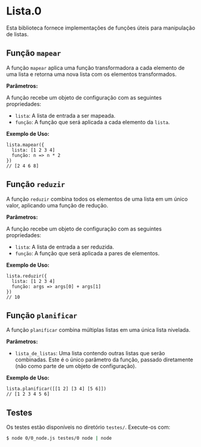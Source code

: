 # Lista.0

Esta biblioteca fornece implementações de funções úteis para manipulação de listas.

## Função `mapear`

A função `mapear` aplica uma função transformadora a cada elemento de uma lista e retorna uma nova lista com os elementos transformados.

**Parâmetros:**

A função recebe um objeto de configuração com as seguintes propriedades:

*   `lista`: A lista de entrada a ser mapeada.
*   `função`: A função que será aplicada a cada elemento da `lista`.

**Exemplo de Uso:**

```
lista.mapear({
  lista: [1 2 3 4]
  função: n => n * 2
})
// [2 4 6 8]
```

## Função `reduzir`

A função `reduzir` combina todos os elementos de uma lista em um único valor, aplicando uma função de redução.

**Parâmetros:**

A função recebe um objeto de configuração com as seguintes propriedades:

*   `lista`: A lista de entrada a ser reduzida.
*   `função`: A função que será aplicada a pares de elementos.

**Exemplo de Uso:**

```
lista.reduzir({
  lista: [1 2 3 4]
  função: args => args[0] + args[1]
})
// 10
```

## Função `planificar`

A função `planificar` combina múltiplas listas em uma única lista nivelada.

**Parâmetros:**

*   `lista_de_listas`: Uma lista contendo outras listas que serão combinadas. Este é o único parâmetro da função, passado diretamente (não como parte de um objeto de configuração).

**Exemplo de Uso:**

```
lista.planificar([[1 2] [3 4] [5 6]])
// [1 2 3 4 5 6]
```

## Testes

Os testes estão disponíveis no diretório `testes/`. Execute-os com:

```bash
$ node 0/0_node.js testes/0 node | node
```